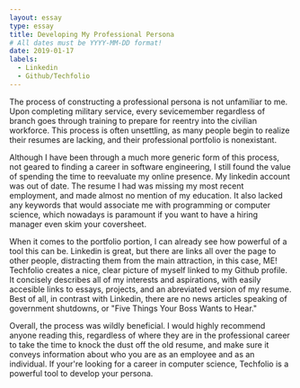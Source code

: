 ```yaml
---
layout: essay
type: essay
title: Developing My Professional Persona
# All dates must be YYYY-MM-DD format!
date: 2019-01-17
labels:
  - Linkedin
  - Github/Techfolio
---
```



The process of constructing a professional persona is not unfamiliar to me. Upon completing military service, every sevicemember regardless of branch goes through training to prepare for reentry into the civilian workforce. This process is often unsettling, as many people begin to realize their resumes are lacking, and their professional portfolio is nonexistant.


Although I have been through a much more generic form of this process, not geared to finding a career in software engineering, I still found the value of spending the time to reevaluate my online presence. My linkedin account was out of date. The resume I had was missing my most recent employment, and made almost no mention of my education. It also lacked any keywords that would associate me with programming or computer science, which nowadays is paramount if you want to have a hiring manager even skim your coversheet.


When it comes to the portfolio portion, I can already see how powerful of a tool this can be. Linkedin is great, but there are links all over the page to other people, distracting them from the main attraction, in this case, ME! Techfolio creates a nice, clear picture of myself linked to my Github profile. It concisely describes all of my interests and aspirations, with easily accesible links to essays, projects, and an abreviated version of my resume. Best of all, in contrast with Linkedin, there are no news articles speaking of government shutdowns, or "Five Things Your Boss Wants to Hear."


Overall, the process was wildly beneficial. I would highly recommend anyone reading this, regardless of where they are in the professional career to take the time to knock the dust off the old resume, and make sure it conveys information about who you are as an employee and as an individual. If your're looking for a career in computer science, Techfolio is a powerful tool to develop your persona. 
